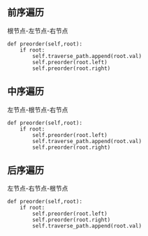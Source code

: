 ## 前序遍历
根节点-左节点-右节点
```
def preorder(self,root):
    if root:
        self.traverse_path.append(root.val)
        self.preorder(root.left)
        self.preorder(root.right)
```

## 中序遍历
左节点-根节点-右节点
```
def preorder(self,root):
    if root:
        self.preorder(root.left)
        self.traverse_path.append(root.val)
        self.preorder(root.right)
```

## 后序遍历
左节点-右节点-根节点
```
def preorder(self,root):
    if root:
        self.preorder(root.left)
        self.preorder(root.right)
        self.traverse_path.append(root.val)
```


